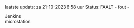 laatste update: 
za 21-10-2023  6:58   uur 
Status: FAALT - fout - 
<div class="service R">Jenkins</div><div class="service Y">microstation</div>